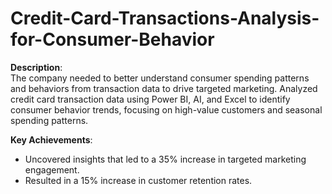 # Credit-Card-Transactions-Analysis-for-Consumer-Behavior
**Description**:  
The company needed to better understand consumer spending patterns and behaviors from transaction data to drive targeted marketing. Analyzed credit card transaction data using Power BI, AI, and Excel to identify consumer behavior trends, focusing on high-value customers and seasonal spending patterns.

**Key Achievements**:
- Uncovered insights that led to a 35% increase in targeted marketing engagement.
- Resulted in a 15% increase in customer retention rates.
